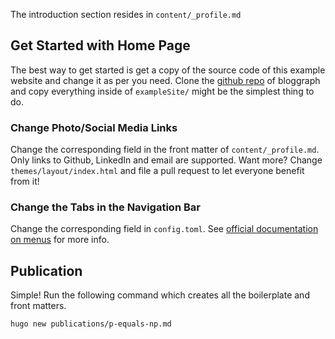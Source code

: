 ---
---

The introduction section resides in `content/_profile.md`

## Get Started with Home Page

The best way to get started is get a copy of the source code of this example website and change it as per you need. Clone the [github repo](https://github.com/desmondlzy/bloggraph) of bloggraph and copy everything inside of `exampleSite/` might be the simplest thing to do.

### Change Photo/Social Media Links

Change the corresponding field in the front matter of `content/_profile.md`. Only links to Github, LinkedIn and email are supported. Want more? Change `themes/layout/index.html` and file a pull request to let everyone benefit from it!

### Change the Tabs in the Navigation Bar

Change the corresponding field in `config.toml`. See [official documentation on menus](https://gohugo.io/content-management/menus) for more info.

## Publication

Simple! Run the following command which creates all the boilerplate and front matters.
```
hugo new publications/p-equals-np.md
```
